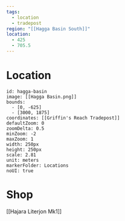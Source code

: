 ```yaml
---
tags:
  - location
  - tradepost
region: "[[Hagga Basin South]]"
location:
  - 425
  - 705.5
---
```

# Location
```leaflet
id: hagga-basin
image: [[Hagga Basin.png]]
bounds:
  - [0, -625]
  - [3000, 1875]
coordinates: [[Griffin's Reach Tradepost]]
defaultZoom: 0
zoomDelta: 0.5
minZoom: -2
maxZoom: 1
width: 250px
height: 250px
scale: 2.81
unit: meters
markerFolder: Locations
noUI: true
```
# Shop
[[Hajara Literjon Mk1]]
